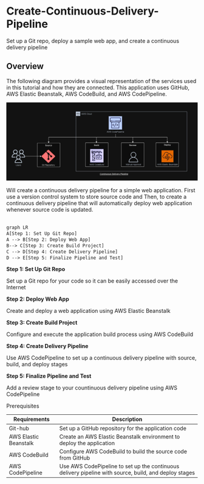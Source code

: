 # Create-Continuous-Delivery-Pipeline
Set up a Git repo, deploy a sample web app, and create a continuous delivery pipeline


## Overview

The following diagram provides a visual representation of the services used in this tutorial and how they are connected. This application uses GitHub, AWS Elastic Beanstalk, AWS CodeBuild, and AWS CodePipeline.


![alt text](image.png)


Will create a continuous delivery pipeline for a simple web application. First use a version control system to store source code and Then, to create a continuous delivery pipeline that will automatically deploy web application whenever source code is updated.


```mermaid

graph LR
A[Step 1: Set Up Git Repo]
A --> B[Step 2: Deploy Web App]
B--> C[Step 3: Create Build Project]
C --> D[Step 4: Create Delivery Pipeline]
D --> E[Step 5: Finalize Pipeline and Test]

```



**Step 1: Set Up Git Repo**

Set up a Git repo for your code so it can be easily accessed over the Internet


**Step 2: Deploy Web App**

Create and deploy a web application using AWS Elastic Beanstalk


**Step 3: Create Build Project**

Configure and execute the application build process using AWS CodeBuild


**Step 4: Create Delivery Pipeline**

Use AWS CodePipeline to set up a continuous delivery pipeline with source, build, and deploy stages


**Step 5: Finalize Pipeline and Test**

Add a review stage to your countinuous delivery pipeline using AWS CodePipeline


Prerequisites

| Requirements                | Description                                              |
| ----------------------- | -------------------------------------------------------- |
| Git-hub                 | Set up a GitHub repository for the application code      |
|AWS Elastic Beanstalk    | Create an AWS Elastic Beanstalk environment to deploy the application |
| AWS CodeBuild           | Configure AWS CodeBuild to build the source code from GitHub |
| AWS CodePipeline        | Use AWS CodePipeline to set up the continuous delivery pipeline with source, build, and deploy stages    |






























